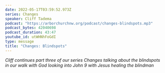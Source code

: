 ```yaml
---
date: 2022-05-17T03:59:52.973Z
series: Changes
speaker: Cliff Tadema
podcast: "https://arborchurchnw.org/podcast/changes-blindspots.mp3"
podcast_bytes: 42040698
podcast_duration: 43:47
youtube_id: utWHNhFoGdI
type: message
title: "Changes: Blindspots"
---
```

*Cliff continues part three of our series Changes talking about the blindspots in our walk with God looking into John 9  with Jesus healing the blindman*